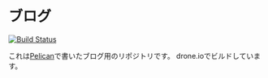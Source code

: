 # ブログ

[![Build Status](https://drone.io/github.com/hitsumabushi/blog/status.png)](https://drone.io/github.com/hitsumabushi/blog/latest)

これは[Pelican](http://docs.getpelican.com/en/3.5.0/index.html)で書いたブログ用のリポジトリです。
drone.ioでビルドしています。

